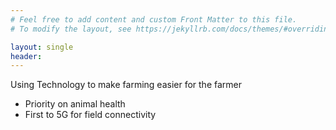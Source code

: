 ```yaml
---
# Feel free to add content and custom Front Matter to this file.
# To modify the layout, see https://jekyllrb.com/docs/themes/#overriding-theme-defaults

layout: single
header:
---
```


Using Technology to make farming easier for the farmer

* Priority on animal health
* First to 5G for field connectivity






